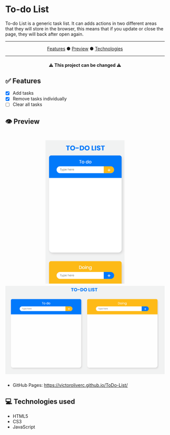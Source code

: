 # To-do List

<p> To-do List is a generic task list. It can adds actions in two different areas that they will store in the browser, this means that if you update or close the page, they will back after open again.</p>

<hr>
<p align="center">
  <a href="#features">Features</a> ●
  <a href="#preview">Preview</a> ● 
  <a href="#technologies">Technologies</a>
</p>
<hr>

<h4 align="center"> ⚠️ This project can be changed ⚠️</h4>

<h2 id="features">✅ Features</h2>

- [x] Add tasks
- [x] Remove tasks individually
- [ ] Clear all tasks

<h2 id="preview">👁️ Preview</h2>

<h1 align="center">
  <img width=250 src="./assets/todoList-mobile.gif" alt="mobile-version">
  <img width=700 src="./assets/todoList.gif" alt="desktop-version">
</h1>

- GitHub Pages: https://victoroliverc.github.io/ToDo-List/

<h2 id="technologies">💻 Technologies used</h2>

- HTML5
- CS3
- JavaScript
